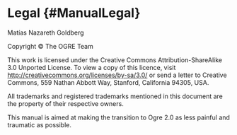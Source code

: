 
# Legal {#ManualLegal}

Matías Nazareth Goldberg

Copyright © The OGRE Team

This work is licensed under the Creative Commons Attribution-ShareAlike
3.0 Unported License. To view a copy of this licence, visit
<http://creativecommons.org/licenses/by-sa/3.0/> or send a letter to
Creative Commons, 559 Nathan Abbott Way, Stanford, California 94305,
USA.

All trademarks and registered trademarks mentioned in this document are
the property of their respective owners.

This manual is aimed at making the transition to Ogre 2.0 as less
painful and traumatic as possible.
